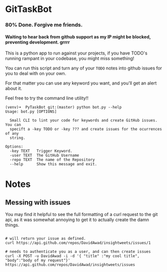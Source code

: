 # GitTaskBot

### 80% Done. Forgive me friends.

#### Waiting to hear back from github support as my IP might be blocked, preventing development. grrrr

This is a python app to run against your projects, if you have TODO's running
rampant in your codebase, you might miss something!

You can run this script and turn any of your `TODO` notes into github issues
for you to deal with on your own.

For that matter you can use any keyword you want, and you'll get an alert about
it.

Feel free to try the command line utility!!
```shell
(venv)➜  PyTaskBot git:(master) python bot.py --help
Usage: bot.py [OPTIONS]

  Small CLI to lint your code for keywords and create GitHub issues. You can
  specift a -key TODO or -key ??? and create issues for the ocurrences of any
  string.

Options:
  -key TEXT   Trigger Keyword.
  -user TEXT  The GitHub Username
  -repo TEXT  The name of the Repository
  --help      Show this message and exit.
```

# Notes
## Messing with issues
You may find it helpful to see the full formatting of a curl request to the git
api, as it was somewhat annoying to get it to actually create the damn things.

```shell

# will return your issue as defined.
curl https://api.github.com/repos/DavidAwad/insightweets/issues/1

# needs to authenticate you as a user, and can then create issues
curl -X POST -u DavidAwad -i -d '{ "title" :"my cool title", "body":"body of my request"}' https://api.github.com/repos/DavidAwad/insightweets/issues
```
